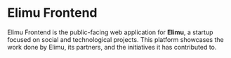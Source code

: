# Elimu Frontend

Elimu Frontend is the public-facing web application for **Elimu**, a startup focused on social and technological projects. This platform showcases the work done by Elimu, its partners, and the initiatives it has contributed to.


